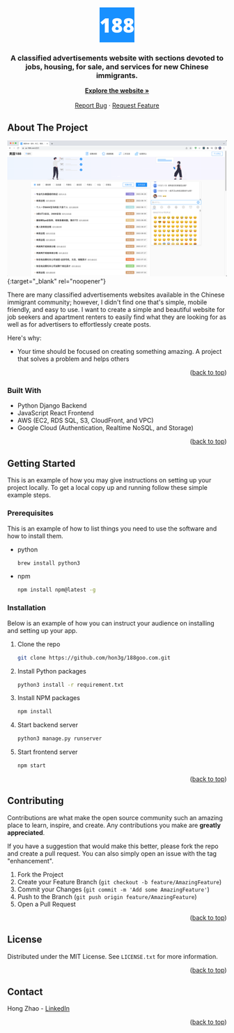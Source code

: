 <!-- Improved compatibility of back to top link: See: https://github.com/othneildrew/Best-README-Template/pull/73 -->
<a name="readme-top"></a>

<!-- PROJECT LOGO -->
<br />
<div align="center">
  <a href="https://188goo.com" target="_blank" rel="noopener">
    <img src="images/logo.png" alt="Logo" width="80" height="80">
  </a>

  <h3 align="center">A classified advertisements website with sections devoted to jobs, housing, for sale, and services for new Chinese immigrants.</h3>

  <p align="center">
    <a href="https://188goo.com" target="_blank" rel="noopener"><strong>Explore the website »</strong></a>
    <br />
    <br />
    <a href="https://github.com/hon3g/188goo.com/issues">Report Bug</a>
    ·
    <a href="https://github.com/hon3g/188goo.com/issues">Request Feature</a>
  </p>
</div>

<!-- ABOUT THE PROJECT -->
## About The Project

[![Product Name Screen Shot][product-screenshot]](https://us-188.com/纽约){:target="_blank" rel="noopener"}

There are many classified advertisements websites available in the Chinese immigrant community; however, I didn't find one that's simple, mobile friendly, and easy to use. I want to create a simple and beautiful website for job seekers and apartment renters to easily find what they are looking for as well as for advertisers to effortlessly create posts.

Here's why:
* Your time should be focused on creating something amazing. A project that solves a problem and helps others

<p align="right">(<a href="#readme-top">back to top</a>)</p>



### Built With
* Python Django Backend
* JavaScript React Frontend
* AWS (EC2, RDS SQL, S3, CloudFront, and VPC)
* Google Cloud (Authentication, Realtime NoSQL, and Storage)

<p align="right">(<a href="#readme-top">back to top</a>)</p>



<!-- GETTING STARTED -->
## Getting Started

This is an example of how you may give instructions on setting up your project locally.
To get a local copy up and running follow these simple example steps.

### Prerequisites

This is an example of how to list things you need to use the software and how to install them.
* python
  ```sh
  brew install python3
  ```
* npm
  ```sh
  npm install npm@latest -g
  ```

### Installation

Below is an example of how you can instruct your audience on installing and setting up your app.

1. Clone the repo
   ```sh
   git clone https://github.com/hon3g/188goo.com.git
   ```
2. Install Python packages
    ```sh
    python3 install -r requirement.txt
    ```
3. Install NPM packages
   ```sh
   npm install
   ```
4. Start backend server
   ```sh
   python3 manage.py runserver
   ```
5. Start frontend server
   ```sh
   npm start
   ```

<p align="right">(<a href="#readme-top">back to top</a>)</p>



<!-- CONTRIBUTING -->
## Contributing

Contributions are what make the open source community such an amazing place to learn, inspire, and create. Any contributions you make are **greatly appreciated**.

If you have a suggestion that would make this better, please fork the repo and create a pull request. You can also simply open an issue with the tag "enhancement".

1. Fork the Project
2. Create your Feature Branch (`git checkout -b feature/AmazingFeature`)
3. Commit your Changes (`git commit -m 'Add some AmazingFeature'`)
4. Push to the Branch (`git push origin feature/AmazingFeature`)
5. Open a Pull Request

<p align="right">(<a href="#readme-top">back to top</a>)</p>



<!-- LICENSE -->
## License

Distributed under the MIT License. See `LICENSE.txt` for more information.

<p align="right">(<a href="#readme-top">back to top</a>)</p>



<!-- CONTACT -->
## Contact

Hong Zhao - [LinkedIn](https://www.linkedin.com/in/hong-zhao-b371a1129/)

<p align="right">(<a href="#readme-top">back to top</a>)</p>


<!-- MARKDOWN LINKS & IMAGES -->
<!-- https://www.markdownguide.org/basic-syntax/#reference-style-links -->
[product-screenshot]: images/screenshot.png
